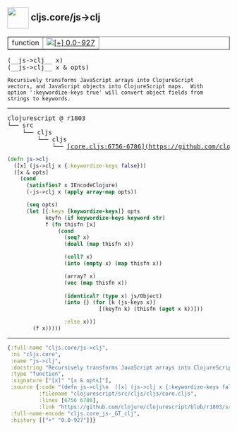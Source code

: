 ## <img width="48px" valign="middle" src="http://i.imgur.com/Hi20huC.png"> cljs.core/js->clj

 <table border="1">
<tr>
<td>function</td>
<td><a href="https://github.com/cljsinfo/api-refs/tree/0.0-927"><img valign="middle" alt="[+] 0.0-927" src="https://img.shields.io/badge/+-0.0--927-lightgrey.svg"></a> </td>
</tr>
</table>

 <samp>
(__js->clj__ x)<br>
(__js->clj__ x & opts)<br>
</samp>

```
Recursively transforms JavaScript arrays into ClojureScript
vectors, and JavaScript objects into ClojureScript maps.  With
option ':keywordize-keys true' will convert object fields from
strings to keywords.
```

---

 <pre>
clojurescript @ r1803
└── src
    └── cljs
        └── cljs
            └── <ins>[core.cljs:6756-6786](https://github.com/clojure/clojurescript/blob/r1803/src/cljs/cljs/core.cljs#L6756-L6786)</ins>
</pre>

```clj
(defn js->clj
  ([x] (js->clj x {:keywordize-keys false}))
  ([x & opts]
    (cond
      (satisfies? x IEncodeClojure)
      (-js->clj x (apply array-map opts))

      (seq opts)
      (let [{:keys [keywordize-keys]} opts
            keyfn (if keywordize-keys keyword str)
            f (fn thisfn [x]
                (cond
                  (seq? x)
                  (doall (map thisfn x))

                  (coll? x)
                  (into (empty x) (map thisfn x))

                  (array? x)
                  (vec (map thisfn x))
                   
                  (identical? (type x) js/Object)
                  (into {} (for [k (js-keys x)]
                             [(keyfn k) (thisfn (aget x k))]))

                  :else x))]
        (f x)))))
```


---

```clj
{:full-name "cljs.core/js->clj",
 :ns "cljs.core",
 :name "js->clj",
 :docstring "Recursively transforms JavaScript arrays into ClojureScript\nvectors, and JavaScript objects into ClojureScript maps.  With\noption ':keywordize-keys true' will convert object fields from\nstrings to keywords.",
 :type "function",
 :signature ["[x]" "[x & opts]"],
 :source {:code "(defn js->clj\n  ([x] (js->clj x {:keywordize-keys false}))\n  ([x & opts]\n    (cond\n      (satisfies? x IEncodeClojure)\n      (-js->clj x (apply array-map opts))\n\n      (seq opts)\n      (let [{:keys [keywordize-keys]} opts\n            keyfn (if keywordize-keys keyword str)\n            f (fn thisfn [x]\n                (cond\n                  (seq? x)\n                  (doall (map thisfn x))\n\n                  (coll? x)\n                  (into (empty x) (map thisfn x))\n\n                  (array? x)\n                  (vec (map thisfn x))\n                   \n                  (identical? (type x) js/Object)\n                  (into {} (for [k (js-keys x)]\n                             [(keyfn k) (thisfn (aget x k))]))\n\n                  :else x))]\n        (f x)))))",
          :filename "clojurescript/src/cljs/cljs/core.cljs",
          :lines [6756 6786],
          :link "https://github.com/clojure/clojurescript/blob/r1803/src/cljs/cljs/core.cljs#L6756-L6786"},
 :full-name-encode "cljs.core_js-_GT_clj",
 :history [["+" "0.0-927"]]}

```
